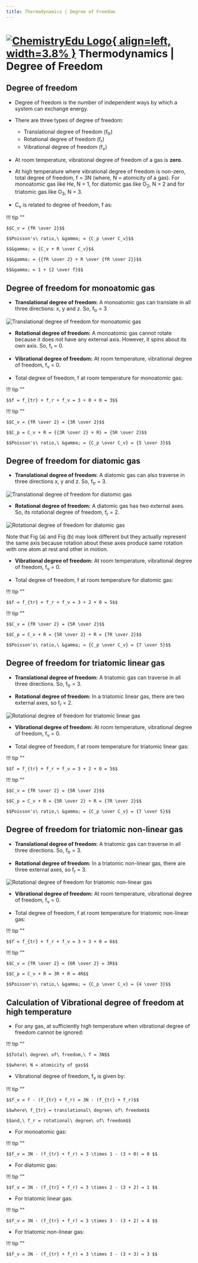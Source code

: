 ```yaml
---
title: Thermodynamics | Degree of Freedom
---
```


# [![ChemistryEdu Logo](../../images/favicon.svg){ align=left, width=3.8% }](../../index.md)  Thermodynamics | Degree of Freedom

## Degree of freedom

* Degree of freedom is the number of independent ways by which a system can exchange energy.

* There are three types of degree of freedom:
  * Translational degree of freedom (f<sub>tr</sub>)
  * Rotational degree of freedom (f<sub>r</sub>)
  * Vibrational degree of freedom (f<sub>v</sub>)

* At room temperature, vibrational degree of freedom of a gas is **zero**.

* At high temperature where vibrational degree of freedom is non-zero, total degree of freedom, f = 3N (where, N = atomicity of a gas). For monoatomic gas like He, N = 1, for diatomic gas like O<sub>2</sub>, N = 2 and for
  triatomic gas like O<sub>3</sub>, N = 3.

* C<sub>v</sub> is related to degree of freedom, f as:

!!! tip ""

    $$C_v = {fR \over 2}$$
    
    $$Poisson's\ ratio,\ &gamma; = {C_p \over C_v}$$
    
    $$&gamma; = {C_v + R \over C_v}$$
    
    $$&gamma; = {{fR \over 2} + R \over {fR \over 2}}$$
    
    $$&gamma; = 1 + {2 \over f}$$

## Degree of freedom for monoatomic gas

* **Translational degree of freedom:** A monoatomic gas can translate in all three directions: x, y and z. So, f<sub>tr</sub> = 3

![Translational degree of freedom for monoatomic gas](images/translational_dof_mono.png)

* **Rotational degree of freedom:** A monoatomic gas cannot rotate because it does not have any external axis. However, it spins about its own axis. So, f<sub>r</sub> = 0.

* **Vibrational degree of freedom:** At room temperature, vibrational degree of freedom, f<sub>v</sub> = 0.

* Total degree of freedom, f at room temperature for monoatomic gas:

!!! tip ""

    $$f = f_{tr} + f_r + f_v = 3 + 0 + 0 = 3$$
    
!!! tip ""

    $$C_v = {fR \over 2} = {3R \over 2}$$
    
    $$C_p = C_v + R = {{3R \over 2} + R} = {5R \over 2}$$
    
    $$Poisson's\ ratio,\ &gamma; = {C_p \over C_v} = {5 \over 3}$$

## Degree of freedom for diatomic gas

* **Translational degree of freedom:** A diatomic gas can also traverse in three directions x, y and z. So, f<sub>tr</sub> = 3.

![Translational degree of freedom for diatomic gas](images/translation_dof_diatomic.png)

* **Rotational degree of freedom:**  A diatomic gas has two external axes. So, its rotational degree of freedom, f<sub>r</sub> = 2.

![Rotational degree of freedom for diatomic gas](images/rotational_dof_diatomic.png)

Note that Fig (a) and Fig (b) may look different but they actually represent the same axis because rotation about these axes produce same rotation with one atom at rest and other in motion.

* **Vibrational degree of freedom:** At room temperature, vibrational degree of freedom, f<sub>v</sub> = 0.

* Total degree of freedom, f at room temperature for diatomic gas:

!!! tip ""

    $$f = f_{tr} + f_r + f_v = 3 + 2 + 0 = 5$$

!!! tip ""

    $$C_v = {fR \over 2} = {5R \over 2}$$
    
    $$C_p = C_v + R = {5R \over 2} + R = {7R \over 2}$$
    
    $$Poisson's\ ratio,\ &gamma; = {C_p \over C_v} = {7 \over 5}$$

## Degree of freedom for triatomic linear gas

* **Translational degree of freedom:** A triatomic gas can traverse in all three directions. So, f<sub>tr</sub> = 3.
              
* **Rotational degree of freedom:** In a triatomic linear gas, there are two external axes, so f<sub>r</sub> = 2.

![Rotational degree of freedom for triatomic linear gas](images/rotational_dof_triatomic_linear.png)       
              
* **Vibrational degree of freedom:** At room temperature, vibrational degree of freedom, f<sub>v</sub> = 0.
              
* Total degree of freedom, f at room temperature for triatomic linear gas:

!!! tip ""         

    $$f = f_{tr} + f_r + f_v = 3 + 2 + 0 = 5$$

!!! tip ""

    $$C_v = {fR \over 2} = {5R \over 2}$$
    
    $$C_p = C_v + R = {5R \over 2} + R = {7R \over 2}$$
                  
    $$Poisson's\ ratio,\ &gamma; = {C_p \over C_v} = {7 \over 5}$$

## Degree of freedom for triatomic non-linear gas

* **Translational degree of freedom:** A triatomic gas can traverse in all three directions. So, f<sub>tr</sub> = 3.
              
* **Rotational degree of freedom:** In a triatomic non-linear gas, there are three external axes, so f<sub>r</sub> = 3.
              
![Rotational degree of freedom for triatomic non-linear gas](images/rotational_dof_triatomic_non_linear.png)
              
* **Vibrational degree of freedom:** At room temperature, vibrational degree of freedom, f<sub>v</sub> = 0.
              
* Total degree of freedom, f at room temperature for triatomic non-linear gas:

!!! tip ""

    $$f = f_{tr} + f_r + f_v = 3 + 3 + 0 = 6$$

!!! tip ""

    $$C_v = {fR \over 2} = {6R \over 2} = 3R$$
    
    $$C_p = C_v + R = 3R + R = 4R$$
                  
    $$Poisson's\ ratio,\ &gamma; = {C_p \over C_v} = {4 \over 3}$$

## Calculation of Vibrational degree of freedom at high temperature

* For any gas, at sufficiently high temperature when vibrational degree of freedom cannot be ignored:

!!! tip ""           

    $$Total\ degree\ of\ freedom,\ f = 3N$$
                  
    $$where\ N = atomicity of gas$$
              
* Vibrational degree of freedom, f<sub>v</sub> is given by:

!!! tip ""

    $$f_v = f - (f_{tr} + f_r) = 3N - (f_{tr} + f_r)$$
              
    $$where\ f_{tr} = translational\ degree\ of\ freedom$$
              
    $$and,\ f_r = rotational\ degree\ of\ freedom$$
              
* For monoatomic gas:

!!! tip ""             

    $$f_v = 3N - (f_{tr} + f_r) = 3 \times 1 - (3 + 0) = 0 $$
              
* For diatomic gas:

!!! tip ""

    $$f_v = 3N - (f_{tr} + f_r) = 3 \times 2 - (3 + 2) = 1 $$
              
* For triatomic linear gas:

!!! tip ""

    $$f_v = 3N - (f_{tr} + f_r) = 3 \times 3 - (3 + 2) = 4 $$
              
* For triatomic non-linear gas:

!!! tip ""

    $$f_v = 3N - (f_{tr} + f_r) = 3 \times 3 - (3 + 3) = 3 $$